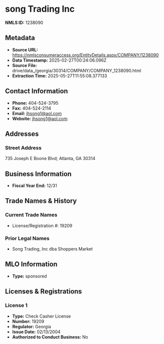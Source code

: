 # song Trading Inc

**NMLS ID:** 1238090

## Metadata
- **Source URL:** https://nmlsconsumeraccess.org/EntityDetails.aspx/COMPANY/1238090
- **Data Timestamp:** 2025-02-27T00:24:06.096Z
- **Source File:** drive/data_/georgia/30314/COMPANY/COMPANY_1238090.html
- **Extraction Time:** 2025-05-27T11:55:08.377133

## Contact Information
- **Phone:** 404-524-3795
- **Fax:** 404-524-2114
- **Email:** jhsong1@aol.com
- **Website:** jhsong1@aol.com

## Addresses
### Street Address
735 Joseph E Boone Blvd; Atlanta, GA 30314

## Business Information
- **Fiscal Year End:** 12/31

## Trade Names & History
### Current Trade Names
- License/Registration #: 19209

### Prior Legal Names
- Song Trading, Inc dba Shoppers Market

## MLO Information
- **Type:** sponsored

## Licenses & Registrations

### License 1
- **Type:** Check Casher License
- **Number:** 19209
- **Regulator:** Georgia
- **Issue Date:** 02/13/2004
- **Authorized to Conduct Business:** No
